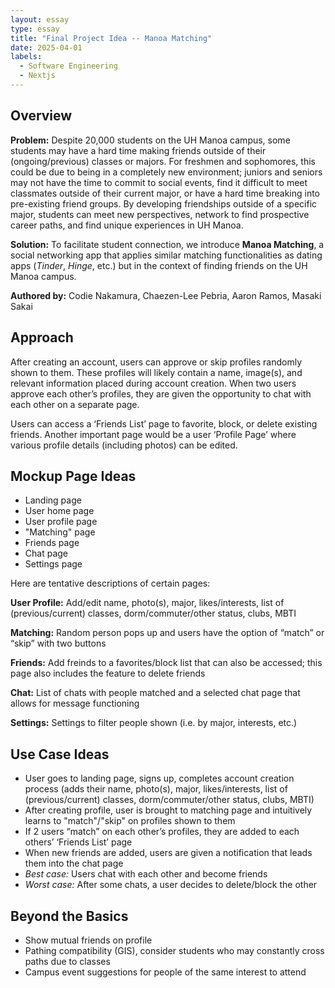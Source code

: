 ```yaml
---
layout: essay
type: essay
title: "Final Project Idea -- Manoa Matching"
date: 2025-04-01
labels:
  - Software Engineering
  - Nextjs
---
```


## Overview
**Problem:** Despite 20,000 students on the UH Manoa campus, some students may have a hard time making friends outside of their (ongoing/previous) classes or majors. For freshmen and sophomores, this could be due to being in a completely new environment; juniors and seniors may not have the time to commit to social events, find it difficult to meet classmates outside of their current major, or have a hard time breaking into pre-existing friend groups. By developing friendships outside of a specific major, students can meet new perspectives, network to find prospective career paths, and find unique experiences in UH Manoa.

**Solution:** To facilitate student connection, we introduce **Manoa Matching**, a social networking app that applies similar matching functionalities as dating apps (_Tinder_, _Hinge_, etc.) but in the context of finding friends on the UH Manoa campus. 

**Authored by:** Codie Nakamura, Chaezen-Lee Pebria, Aaron Ramos, Masaki Sakai

## Approach
After creating an account, users can approve or skip profiles randomly shown to them. These profiles will likely contain a name, image(s), and relevant information placed during account creation. When two users approve each other’s profiles, they are given the opportunity to chat with each other on a separate page. 

Users can access a ‘Friends List’ page to favorite, block, or delete existing friends. Another important page would be a user ‘Profile Page’ where various profile details (including photos) can be edited.

## Mockup Page Ideas
* Landing page
* User home page
* User profile page
* "Matching" page 
* Friends page
* Chat page 
* Settings page

Here are tentative descriptions of certain pages:

**User Profile:** Add/edit name, photo(s), major, likes/interests, list of (previous/current) classes, dorm/commuter/other status, clubs, MBTI

**Matching:** Random person pops up and users have the option of “match” or “skip” with two buttons

**Friends:** Add freinds to a favorites/block list that can also be accessed; this page also includes the feature to delete friends

**Chat:** List of chats with people matched and a selected chat page that allows for message functioning

**Settings:** Settings to filter people shown (i.e. by major, interests, etc.)

## Use Case Ideas
* User goes to landing page, signs up, completes account creation process (adds their name, photo(s), major, likes/interests, list of (previous/current) classes, dorm/commuter/other status, clubs, MBTI)
* After creating profile, user is brought to matching page and intuitively learns to "match"/"skip" on profiles shown to them
* If 2 users “match” on each other’s profiles, they are added to each others’ ‘Friends List’ page
* When new friends are added, users are given a notification that leads them into the chat page
* _Best case:_ Users chat with each other and become friends
* _Worst case:_ After some chats, a user decides to delete/block the other

## Beyond the Basics
- Show mutual friends on profile
- Pathing compatibility (GIS), consider students who may constantly cross paths due to classes
- Campus event suggestions for people of the same interest to attend